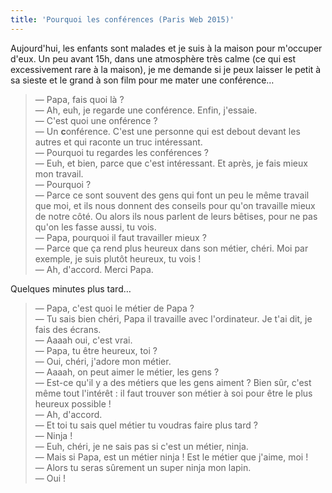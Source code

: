 ```yaml
---
title: 'Pourquoi les conférences (Paris Web 2015)'
---
```


Aujourd'hui, les enfants sont malades et je suis à la maison pour m'occuper
d'eux. Un peu avant 15h, dans une atmosphère très calme (ce qui est
excessivement rare à la maison), je me demande si je peux laisser le petit à sa
sieste et le grand à son film pour me mater une conférence…

> — Papa, fais quoi là ?  
> — Ah, euh, je regarde une conférence. Enfin, j'essaie.  
> — C'est quoi une onférence ?  
> — Un **c**onférence. C'est une personne qui est debout devant les autres et
> qui raconte un truc intéressant.  
> — Pourquoi tu regardes les conférences ?  
> — Euh, et bien, parce que c'est intéressant. Et après, je fais mieux mon
> travail.  
> — Pourquoi ?  
> — Parce ce sont souvent des gens qui font un peu le même travail que moi, et
> ils nous donnent des conseils pour qu'on travaille mieux de notre côté. Ou
> alors ils nous parlent de leurs bêtises, pour ne pas qu'on les fasse aussi, tu
> vois.  
> — Papa, pourquoi il faut travailler mieux ?  
> — Parce que ça rend plus heureux dans son métier, chéri. Moi par exemple, je
> suis plutôt heureux, tu vois !  
> — Ah, d'accord. Merci Papa.

Quelques minutes plus tard…

> — Papa, c'est quoi le métier de Papa ?  
> — Tu sais bien chéri, Papa il travaille avec l'ordinateur. Je t'ai dit, je
> fais des écrans.  
> — Aaaah oui, c'est vrai.  
> — Papa, tu être heureux, toi ?  
> — Oui, chéri, j'adore mon métier.  
> — Aaaah, on peut aimer le métier, les gens ?  
> — Est-ce qu'il y a des métiers que les gens aiment ? Bien sûr, c'est même tout
> l'intérêt : il faut trouver son métier à soi pour être le plus heureux
> possible !  
> — Ah, d'accord.  
> — Et toi tu sais quel métier tu voudras faire plus tard ?  
> — Ninja !  
> — Euh, chéri, je ne sais pas si c'est un métier, ninja.  
> — Mais si Papa, est un métier ninja ! Est le métier que j'aime, moi !  
> — Alors tu seras sûrement un super ninja mon lapin.  
> — Oui !
